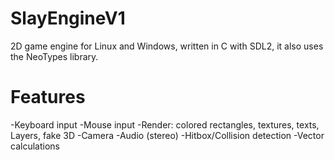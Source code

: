 # SlayEngineV1
2D game engine for Linux and Windows, written in C with SDL2, it also uses the NeoTypes library.

# Features
-Keyboard input
-Mouse input
-Render: colored rectangles, textures, texts, Layers, fake 3D
-Camera
-Audio (stereo)
-Hitbox/Collision detection
-Vector calculations
